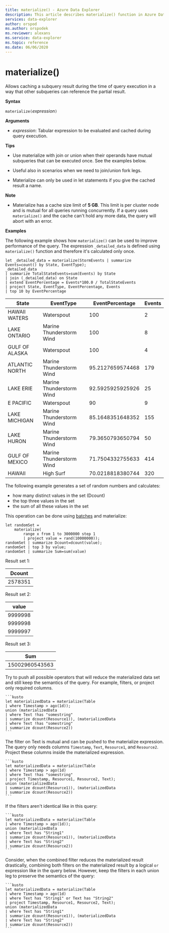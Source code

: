```yaml
---
title: materialize() - Azure Data Explorer
description: This article describes materialize() function in Azure Data Explorer.
services: data-explorer
author: orspod
ms.author: orspodek
ms.reviewer: alexans
ms.service: data-explorer
ms.topic: reference
ms.date: 06/06/2020
---
```

# materialize()

Allows caching a subquery result during the time of query execution in a way that other subqueries can reference the partial result.
 
**Syntax**

`materialize(`*expression*`)`

**Arguments**

* *expression*: Tabular expression to be evaluated and cached during query execution.

**Tips**

* Use materialize with join or union when their operands have mutual subqueries that can be executed once. See the examples below.

* Useful also in scenarios when we need to join/union fork legs.

* Materialize can only be used in let statements if you give the cached result a name.

**Note**

* Materialize has a cache size limit of **5 GB**. 
  This limit is per cluster node and is mutual for all queries running concurrently.
  If a query uses `materialize()` and the cache can't hold any more data,
  the query will abort with an error.

**Examples**

The following example shows how `materialize()` can be used to improve performance of the query.
The expression `_detailed_data` is defined using `materialize()` function and therefore it's calculated only once.

<!-- csl: https://help.kusto.windows.net/Samples -->
```kusto
let _detailed_data = materialize(StormEvents | summarize Events=count() by State, EventType);
_detailed_data
| summarize TotalStateEvents=sum(Events) by State
| join (_detailed_data) on State
| extend EventPercentage = Events*100.0 / TotalStateEvents
| project State, EventType, EventPercentage, Events
| top 10 by EventPercentage
```

|State|EventType|EventPercentage|Events|
|---|---|---|---|
|HAWAII WATERS|Waterspout|100|2|
|LAKE ONTARIO|Marine Thunderstorm Wind|100|8|
|GULF OF ALASKA|Waterspout|100|4|
|ATLANTIC NORTH|Marine Thunderstorm Wind|95.2127659574468|179|
|LAKE ERIE|Marine Thunderstorm Wind|92.5925925925926|25|
|E PACIFIC|Waterspout|90|9|
|LAKE MICHIGAN|Marine Thunderstorm Wind|85.1648351648352|155|
|LAKE HURON|Marine Thunderstorm Wind|79.3650793650794|50|
|GULF OF MEXICO|Marine Thunderstorm Wind|71.7504332755633|414|
|HAWAII|High Surf|70.0218818380744|320|


The following example generates a set of random numbers and calculates: 
* how many distinct values in the set (Dcount)
* the top three values in the set 
* the sum of all these values in the set 
 
This operation can be done using [batches](batches.md) and materialize:

<!-- csl: https://help.kusto.windows.net/Samples -->
```kusto
let randomSet = 
    materialize(
        range x from 1 to 3000000 step 1
        | project value = rand(10000000));
randomSet | summarize Dcount=dcount(value);
randomSet | top 3 by value;
randomSet | summarize Sum=sum(value)
```

Result set 1:  

|Dcount|
|---|
|2578351|

Result set 2: 

|value|
|---|
|9999998|
|9999998|
|9999997|

Result set 3: 

|Sum|
|---|
|15002960543563|

Try to push all possible operators that will reduce the materialized data set and still keep the semantics of the query. For example, filters, or project only required columns.

    ```kusto
    let materializedData = materialize(Table
    | where Timestamp > ago(1d));
    union (materializedData
    | where Text !has "somestring"
    | summarize dcount(Resource1)), (materializedData
    | where Text !has "somestring"
    | summarize dcount(Resource2))
    ```
The filter on Text is mutual and can be pushed to the materialize expression.
    The query only needs columns `Timestamp`, `Text`, `Resource1`, and `Resource2`. Project these columns inside the materialized expression.
    
    ```kusto
    let materializedData = materialize(Table
    | where Timestamp > ago(1d)
    | where Text !has "somestring"
    | project Timestamp, Resource1, Resource2, Text);
    union (materializedData
    | summarize dcount(Resource1)), (materializedData
    | summarize dcount(Resource2))
    ```
    
If the filters aren't identical like in this query:  

    ```kusto
    let materializedData = materialize(Table
    | where Timestamp > ago(1d));
    union (materializedData
    | where Text has "String1"
    | summarize dcount(Resource1)), (materializedData
    | where Text has "String2"
    | summarize dcount(Resource2))
    ```

Consider, when the combined filter reduces the materialized result drastically, combining both filters on the materialized result by a logical `or` expression like in the query below. However, keep the filters in each union leg to preserve the semantics of the query:
     
    ```kusto
    let materializedData = materialize(Table
    | where Timestamp > ago(1d)
    | where Text has "String1" or Text has "String2"
    | project Timestamp, Resource1, Resource2, Text);
    union (materializedData
    | where Text has "String1"
    | summarize dcount(Resource1)), (materializedData
    | where Text has "String2"
    | summarize dcount(Resource2))
    ```
    
